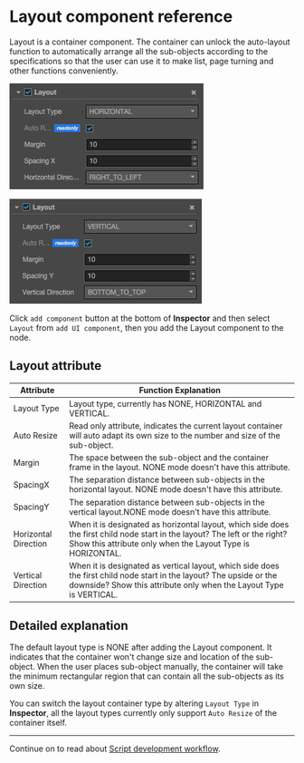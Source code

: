# Layout component reference

Layout is a container component. The container can unlock the auto-layout function to automatically arrange all the sub-objects according to the specifications so that the user can use it to make list, page turning and other functions conveniently.

![add-layout](./layout/add-layout.png)

![vertical-layout](./layout/vertical-layout.png)


Click `add component` button at the bottom of **Inspector** and then select `Layout` from `add UI component`, then you add the Layout component to the node.


## Layout attribute

| Attribute |   Function Explanation
| -------------- | ----------- |
| Layout Type| Layout type, currently has NONE, HORIZONTAL and VERTICAL.
| Auto Resize | Read only attribute, indicates the current layout container will auto adapt its own size to the number and size of the sub-object.
| Margin | The space between the sub-object and the container frame in the layout. NONE mode doesn't have this attribute.
| SpacingX | The separation distance between sub-objects in the horizontal layout. NONE mode doesn't have this attribute.
| SpacingY | The separation distance between sub-objects in the vertical layout.NONE mode doesn't have this attribute.
|Horizontal Direction| When it is designated as horizontal layout, which side does the first child node start in the layout? The left or the right? Show this attribute only when the Layout Type is HORIZONTAL.
|Vertical Direction |When it is designated as vertical layout, which side does the first child node start in the layout? The upside or the downside? Show this attribute only when the Layout Type is VERTICAL.

## Detailed explanation

The default layout type is NONE after adding the Layout component. It indicates that the container won't change size and location of the sub-object. When the user places sub-object manually, the container will take the minimum rectangular region that can contain all the sub-objects as its own size.

You can switch the layout container type by altering `Layout Type` in **Inspector**, all the layout types currently only support `Auto Resize` of the container itself.

---

Continue on to read about [Script development workflow](../scripting/index.md).
